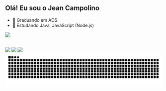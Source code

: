 ## Olá! Eu sou o Jean Campolino
- 🔭 Graduando em ADS
- 🌱 Estudando Java, JavaScript (Node.js)
<picture>
  <source
    srcset="https://github-readme-stats.vercel.app/api?username=JeanCampolino&show_icons=true&theme=tokyonight"
    media="(prefers-color-scheme: dark)"
  />
  <source
    srcset="https://github-readme-stats.vercel.app/api?username=JeanCampolino&show_icons=true"
    media="(prefers-color-scheme: light), (prefers-color-scheme: no-preference)"
  />
  <img src="https://github-readme-stats.vercel.app/api?username=JeanCampolino&show_icons=true" />
</picture>

##

<div> 
  <a href="https://www.linkedin.com/in/jeancampolino" target="_blank"><img src="https://img.shields.io/badge/-LinkedIn-%230077B5?style=for-the-badge&logo=linkedin&logoColor=white" target="_blank"></a> 
    <a href="https://www.instagram.com/jeancampolino/" target="_blank"><img src="https://img.shields.io/badge/-Instagram-%23E4405F?style=for-the-badge&logo=instagram&logoColor=white" target="_blank"></a>
  <a href = "mailto:jeancampolino@gmail.com"><img src="https://img.shields.io/badge/-Gmail-%23333?style=for-the-badge&logo=gmail&logoColor=white" target="_blank"></a>
</div>

<picture>
  <source media="(prefers-color-scheme: dark)" srcset="https://raw.githubusercontent.com/JeanCampolino/JeanCampolino/output/github-contribution-grid-snake-dark.svg">
  <source media="(prefers-color-scheme: light)" srcset="https://raw.githubusercontent.com/JeanCampolino/JeanCampolino/output/github-contribution-grid-snake.svg">
  <img alt="github contribution grid snake animation" src="https://raw.githubusercontent.com/JeanCampolino/JeanCampolino/output/github-contribution-grid-snake.svg">
</picture>

